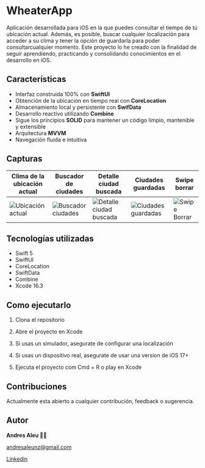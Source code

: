 # WheaterApp

Aplicación desarrollada para iOS en la que puedes consultar el tiempo de tú ubicación actual. Además, es posible, buscar cualquier localización para acceder a su clima y tener la opción de guardarla para poder consultarcualquier momento. Este proyecto lo he creado con la finalidad de seguir aprendiendo, practicando y consolidando conocimientos en el desarrollo en iOS.

## Características

- Interfaz construida 100% con **SwiftUI**
- Obtención de la ubicación en tiempo real con **CoreLocation**
- Almacenamiento local y persistente con **SwifData**
- Desarrollo reactivo utilizando **Combine**
- Sigue los principios **SOLID** para mantener un código limpio, mantenible y extensible
- Arquitectura **MVVM**
- Navegación fluida e intuitiva

## Capturas
| Clima de la ubicación actual  | Buscador de ciudades | Detalle ciudad buscada| Ciudades guardadas |Swipe borrar |
| ----------- | ------------ | ------------ | ------------ | ------------ | 
| ![Ubicación actual](ScreenShots/Home.png) | ![Buscador ciudades](ScreenShots/ListSearchCities.png) | ![Detalle ciudad buscada](ScreenShots/CitySheet.png) | ![Ciudades guardadas](ScreenShots/SavedCities.png) | ![Swipe Borrar](ScreenShots/SwipeDelete.png)|

## Tecnologías utilizadas

- Swift 5
- SwiftUI
- CoreLocation
- SwiftData
- Combine
- Xcode 16.3

## Como ejecutarlo

1. Clona el repositorio

2. Abre el proyecto en Xcode

3. Si usas un simulador, asegurate de configurar una localización

4. Si usas un dispositivo real, asegurate de usar una version de iOS 17+

5. Ejecuta el proyecto com Cmd + R o play en Xcode

## Contribuciones

Actualmente esta abierto a cualquier contribución, feedback o sugerencia.

## Autor

**Andres Aleu ✌🏼**

andresaleunz@gmail.com 

[Linkedin](https://www.linkedin.com/in/andres-aleu/)
